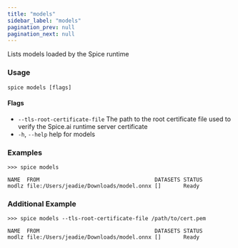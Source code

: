 ```yaml
---
title: "models"
sidebar_label: "models"
pagination_prev: null
pagination_next: null
---
```


Lists models loaded by the Spice runtime

### Usage

```shell 
spice models [flags]
```

#### Flags

- `--tls-root-certificate-file`   The path to the root certificate file used to verify the Spice.ai runtime server certificate
- `-h`, `--help`   help for models

### Examples

```shell
>>> spice models

NAME  FROM                                    DATASETS STATUS
modlz file:/Users/jeadie/Downloads/model.onnx []       Ready
```

### Additional Example

```shell
>>> spice models --tls-root-certificate-file /path/to/cert.pem

NAME  FROM                                    DATASETS STATUS
modlz file:/Users/jeadie/Downloads/model.onnx []       Ready
```
